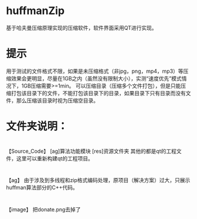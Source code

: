 # huffmanZip
基于哈夫曼压缩原理实现的压缩软件，软件界面采用QT进行实现。
# 提示
用于测试的文件格式不限，如果是未压缩格式（非jpg，png，mp4，mp3）等压缩效果会更明显，尽量在1GB之内（虽然没有限制大小），实测“速度优先”模式情况下，1GB压缩需要>=1min。
可以压缩目录（压缩多个文件打包），但是只能压缩打包该目录下的文件，不能打包该目录下的目录，如果目录下只有目录而没有文件，那么压缩该目录时视为压缩空目录。
# 文件夹说明：
#
【Source_Code】
[ag]算法功能模块
[res]资源文件夹
其他的都是qt的工程文件，这里可以重新构建qt的工程项目。
#
【ag】
由于涉及到多线程和zip格式编码处理，原项目（解决方案）过大，只展示huffman算法部分的C++代码。
#
【image】
把donate.png去掉了
